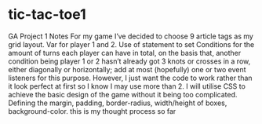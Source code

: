 # tic-tac-toe1
GA Project 1
Notes
For my game I’ve decided to choose 9 article tags as my grid layout.
Var for player 1 and 2. Use of statement to set Conditions for the amount of turns each player can have in total, on the basis that, another condition being player 1 or 2 hasn’t already got 3 knots or crosses in a row, either diagonally or horizontally;
add at most (hopefully) one or two event listeners for this purpose.
However, I just want the code to work rather than it look perfect at first so I know I may use more than 2.
I will utilise CSS to achieve the basic design of the game without it being too complicated.
Defining the margin, padding, border-radius, width/height of boxes, background-color.
this is my thought process so far